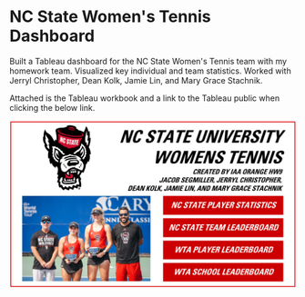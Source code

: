 # NC State Women's Tennis Dashboard

Built a Tableau dashboard for the NC State Women's Tennis team with my homework team. Visualized key individual and team statistics. Worked with Jerryl Christopher, Dean Kolk, Jamie Lin, and Mary Grace Stachnik.

Attached is the Tableau workbook and a link to the Tableau public when clicking the below link.

[![Link to Dashboard](https://github.com/jacobsegmiller/NC-State-Women-s-Tennis-Dashboard/blob/main/tableau-public-front-page.png)](https://public.tableau.com/app/profile/jacob.segmiller/viz/NCStateWomensTennisProjectOrangeHW9/Home)

